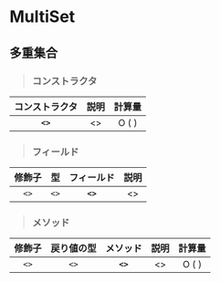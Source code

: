 # MultiSet
## 多重集合
> ### コンストラクタ
|コンストラクタ|説明|計算量|
|:---:|:---:|:---:|
|**` <> `**| <> |O (  )|
> ### フィールド
|修飾子|型|フィールド|説明|
|:---:|:---:|:---:|:---:|
|`<>`|`<>`|**`<>`**| <> |
> ### メソッド
|修飾子|戻り値の型|メソッド|説明|計算量|
|:---:|:---:|:---:|:---:|:---:|
|`<>`|`<>`|**` <> `**| <> |O (   )|
